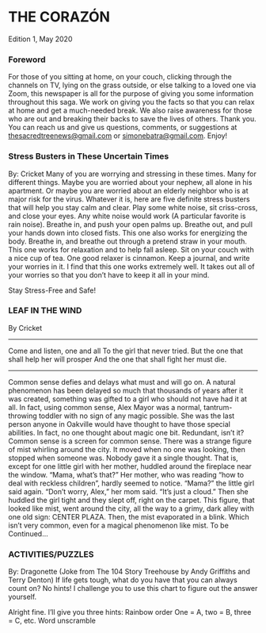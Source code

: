 # THE CORAZÓN
Edition 1, May 2020


### Foreword
For those of you sitting at home, on your couch, clicking through the channels on TV, lying on the grass outside, or else talking to a loved one via Zoom, this newspaper is all for the purpose of giving you some information throughout this saga. We work on giving you the facts so that you can relax at home and get a much-needed break. We also raise awareness for those who are out and breaking their backs to save the lives of others. Thank you.
You can reach us and give us questions, comments, or suggestions at thesacredtreenews@gmail.com or simonebatra@gmail.com. 
Enjoy!

### Stress Busters in These Uncertain Times
By: Cricket
    Many of you are worrying and stressing in these times. Many for different things. Maybe you are worried about your nephew, all alone in his apartment. Or maybe you are worried about an elderly neighbor who is at major risk for the virus. Whatever it is, here are five definite stress busters that will help you stay calm and clear. 
Play some white noise, sit criss-cross, and close your eyes.
Any white noise would work (A particular favorite is rain noise).
Breathe in, and push your open palms up. Breathe out, and pull your hands down into closed fists.
This one also works for energizing the body.
Breathe in, and breathe out through a pretend straw in your mouth.
This one works for relaxation and to help fall asleep.
Sit on your couch with a nice cup of tea.
One good relaxer is cinnamon.
Keep a journal, and write your worries in it.
I find that this one works extremely well. It takes out all of your worries so that you don’t have to keep it all in your mind.

Stay Stress-Free and Safe!



### LEAF IN THE WIND 
By Cricket
*** 
Come and listen, one and all
To the girl that never tried.
But the one that shall help her will prosper
And the one that shall fight her must die.
*** 
Common sense defies and delays what must and will go on.
A natural phenomenon has been delayed so much that thousands of years after it was created, something was gifted to a girl who should not have had it at all. In fact, using common sense, Alex Mayor was a normal, tantrum-throwing toddler with no sign of any magic possible. She was the last person anyone in Oakville would have thought to have those special abilities. In fact, no one thought about magic one bit.
Redundant, isn’t it? Common sense is a screen for common sense.
There was a strange figure of mist whirling around the city. It moved when no one was looking, then stopped when someone was. Nobody gave it a single thought. 
That is, except for one little girl with her mother, huddled around the fireplace near the window. “Mama, what’s that?” 
Her mother, who was reading “how to deal with reckless children”, hardly seemed to notice. “Mama?” the little girl said again.
“Don’t worry, Alex,” her mom said. “It’s just a cloud.” Then she huddled the girl tight and they slept off, right on the carpet.
This figure, that looked like mist, went around the city, all the way to a grimy, dark alley with one old sign: CENTER PLAZA. Then, the mist evaporated in a blink. Which isn’t very common, even for a magical phenomenon like mist. 
             To be Continued… 

### ACTIVITIES/PUZZLES
By: Dragonette (Joke from The 104 Story Treehouse by Andy Griffiths and Terry Denton)
If life gets tough, what do you have that you can always count on?
No hints! I challenge you to use this chart to figure out the answer yourself. 

Alright fine. I’ll give you three hints:
Rainbow order
One = A, two = B, three = C, etc.
Word unscramble

